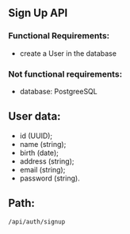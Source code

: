 ## Sign Up API

### Functional Requirements:

- create a User in the database

### Not functional requirements:

- database: PostgreeSQL

## User data:

- id (UUID);
- name (string);
- birth (date);
- address (string);
- email (string);
- password (string).

## Path:

`/api/auth/signup`
